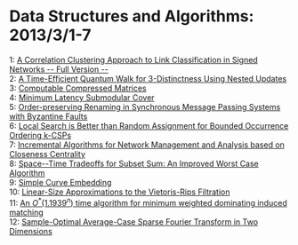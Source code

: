 # Data Structures and Algorithms: 2013/3/1-7  
1: [A Correlation Clustering Approach to Link Classification in Signed  Networks -- Full Version --](https://doi.org/10.48550/arXiv.1301.4769)  
2: [A Time-Efficient Quantum Walk for 3-Distinctness Using Nested Updates](https://doi.org/10.48550/arXiv.1302.7316)  
3: [Computable Compressed Matrices](https://doi.org/10.48550/arXiv.1303.0270)  
4: [Minimum Latency Submodular Cover](https://doi.org/10.48550/arXiv.1110.2207)  
5: [Order-preserving Renaming in Synchronous Message Passing Systems with  Byzantine Faults](https://doi.org/10.48550/arXiv.1205.0477)  
6: [Local Search is Better than Random Assignment for Bounded Occurrence  Ordering k-CSPs](https://doi.org/10.48550/arXiv.1210.1890)  
7: [Incremental Algorithms for Network Management and Analysis based on  Closeness Centrality](https://doi.org/10.48550/arXiv.1303.0422)  
8: [Space--Time Tradeoffs for Subset Sum: An Improved Worst Case Algorithm](https://doi.org/10.48550/arXiv.1303.0609)  
9: [Simple Curve Embedding](https://doi.org/10.48550/arXiv.1303.0821)  
10: [Linear-Size Approximations to the Vietoris-Rips Filtration](https://doi.org/10.48550/arXiv.1203.6786)  
11: [An $O^*(1.1939^n)$ time algorithm for minimum weighted dominating  induced matching](https://doi.org/10.48550/arXiv.1303.0035)  
12: [Sample-Optimal Average-Case Sparse Fourier Transform in Two Dimensions](https://doi.org/10.48550/arXiv.1303.1209)  
